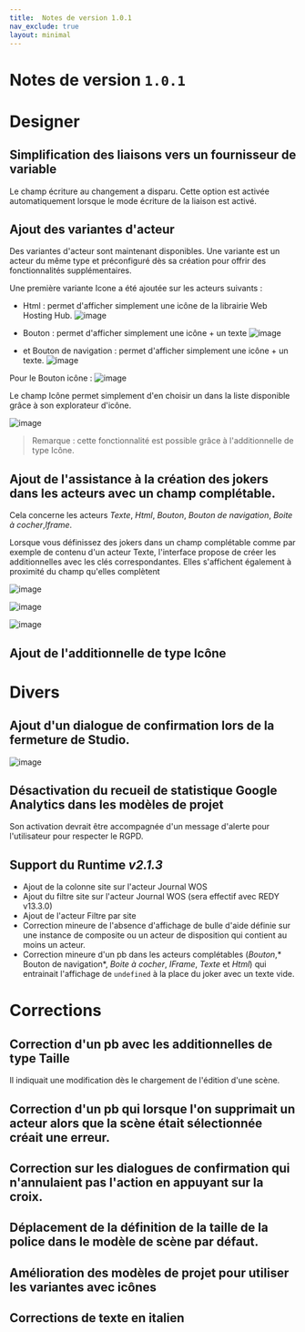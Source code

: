 ```yaml
---
title:  Notes de version 1.0.1
nav_exclude: true
layout: minimal
---
```


# Notes de version `1.0.1`

# Designer

## Simplification des liaisons vers un fournisseur de variable

Le champ écriture au changement a disparu. Cette option est activée automatiquement lorsque le mode écriture de la liaison est activé.

## Ajout des variantes d'acteur

Des variantes d'acteur sont maintenant disponibles. Une variante est un acteur du même type et préconfiguré dès sa création pour offrir des fonctionnalités supplémentaires.

Une première variante Icone a été ajoutée sur les acteurs suivants :
   - Html : permet d'afficher simplement une icône de la librairie Web Hosting Hub.
![image](https://user-images.githubusercontent.com/35595723/124150372-cda22200-da91-11eb-912d-2bba1fec5434.png)

   - Bouton : permet d'afficher simplement une icône + un texte
![image](https://user-images.githubusercontent.com/35595723/124150423-d8f54d80-da91-11eb-8d74-8051c2628f72.png)

   - et Bouton de navigation : permet d'afficher simplement une icône + un texte.
![image](https://user-images.githubusercontent.com/35595723/124150462-e14d8880-da91-11eb-9c1c-4bc86978a40b.png)

Pour le Bouton icône :
![image](https://user-images.githubusercontent.com/35595723/124150796-3093b900-da92-11eb-89b9-ab4fcb034070.png)

Le champ Icône permet simplement d'en choisir un dans la liste disponible grâce à son explorateur d'icône.

![image](https://user-images.githubusercontent.com/35595723/124151000-646ede80-da92-11eb-8003-4235f467aaa1.png)

> Remarque : cette fonctionnalité est possible grâce à l'additionnelle de type Icône.

## Ajout de l'assistance à la création des jokers dans les acteurs avec un champ complétable.
Cela concerne les acteurs *Texte*, *Html*, *Bouton*, *Bouton de navigation*, *Boite à cocher*,*Iframe*.

Lorsque vous définissez des jokers dans un champ complétable comme par exemple de contenu d'un acteur Texte, l'interface propose de créer les additionnelles avec les clés correspondantes. Elles s'affichent également à proximité du champ qu'elles complètent

![image](https://user-images.githubusercontent.com/35595723/124151732-28884900-da93-11eb-80cb-4cf5237be601.png)

![image](https://user-images.githubusercontent.com/35595723/124152170-959bde80-da93-11eb-846e-5c6b2114ef6c.png)

![image](https://user-images.githubusercontent.com/35595723/124152211-9e8cb000-da93-11eb-8459-c0d4d996d51e.png)

## Ajout de l'additionnelle de type Icône


# Divers

## Ajout d'un dialogue de confirmation lors de la fermeture de Studio.

![image](https://user-images.githubusercontent.com/35595723/124151451-d9421880-da92-11eb-9958-5a708dc7e086.png)

## Désactivation du recueil de statistique Google Analytics dans les modèles de projet
Son activation devrait être accompagnée d'un message d'alerte pour l'utilisateur pour respecter le RGPD.

## Support du Runtime *v2.1.3*
  - Ajout de la colonne site sur l'acteur Journal WOS
  - Ajout du filtre site sur l'acteur Journal WOS (sera effectif avec REDY v13.3.0)
  - Ajout de l'acteur Filtre par site
  - Correction mineure de l'absence d'affichage de bulle d'aide définie sur une instance de composite ou un acteur de disposition qui contient au moins un acteur.
  - Correction mineure d'un pb dans les acteurs complétables (*Bouton*,* Bouton de navigation*, *Boite à cocher*, *IFrame*, *Texte* et *Html*) qui entrainait l'affichage de `undefined` à la place du joker avec un texte vide.

# Corrections

## Correction d'un pb avec les additionnelles de type Taille
Il indiquait une modification dès le chargement de l'édition d'une scène.

## Correction d'un pb qui lorsque l'on supprimait un acteur alors que la scène était sélectionnée créait une erreur.

## Correction sur les dialogues de confirmation qui n'annulaient pas l'action en appuyant sur la croix.
## Déplacement de la définition de la taille de la police dans le modèle de scène par défaut.
## Amélioration des modèles de projet pour utiliser les variantes avec icônes
## Corrections de texte en italien
